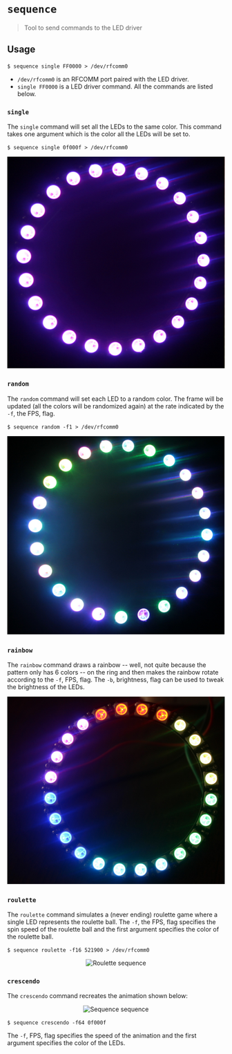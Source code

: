 # `sequence`

> Tool to send commands to the LED driver

## Usage

``` console
$ sequence single FF0000 > /dev/rfcomm0
```

- `/dev/rfcomm0` is an RFCOMM port paired with the LED driver.
- `single FF0000` is a LED driver command. All the commands are listed below.

### `single`

The `single` command will set all the LEDs to the same color. This command takes
one argument which is the color all the LEDs will be set to.

``` console
$ sequence single 0f000f > /dev/rfcomm0
```

![Single sequence](/assets/single.jpg)

### `random`

The `random` command will set each LED to a random color. The frame will be
updated (all the colors will be randomized again) at the rate indicated by the
`-f`, the FPS, flag.

``` console
$ sequence random -f1 > /dev/rfcomm0
```

![Random sequence](/assets/random.jpg)

### `rainbow`

The `rainbow` command draws a rainbow -- well, not quite because the pattern
only has 6 colors -- on the ring and then makes the rainbow rotate according to
the `-f`, FPS, flag. The `-b`, brightness, flag can be used to tweak the
brightness of the LEDs.

![Rainbow sequence](/assets/rainbow.jpg)

### `roulette`

The `roulette` command simulates a (never ending) roulette game where a single
LED represents the roulette ball. The `-f`, the FPS, flag specifies the spin
speed of the roulette ball and the first argument specifies the color of the
roulette ball.

``` console
$ sequence roulette -f16 521900 > /dev/rfcomm0
```

<p style="text-align:center">
  <img alt="Roulette sequence" src="/assets/roulette.gif"/>
</p>

### `crescendo`

The `crescendo` command recreates the animation shown below:

<p style="text-align:center">
  <img alt="Sequence sequence" src="/assets/sequence.gif"/>
</p>

``` console
$ sequence crescendo -f64 0f000f
```

The `-f`, FPS, flag specifies the speed of the animation and the first argument
specifies the color of the LEDs.

